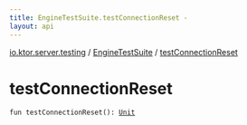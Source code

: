 ```yaml
---
title: EngineTestSuite.testConnectionReset - 
layout: api
---
```


<div class='api-docs-breadcrumbs'><a href="../index.html">io.ktor.server.testing</a> / <a href="index.html">EngineTestSuite</a> / <a href="./test-connection-reset.html">testConnectionReset</a></div>

# testConnectionReset

<div class="signature"><code><span class="keyword">fun </span><span class="identifier">testConnectionReset</span><span class="symbol">(</span><span class="symbol">)</span><span class="symbol">: </span><a href="https://kotlinlang.org/api/latest/jvm/stdlib/kotlin/-unit/index.html"><span class="identifier">Unit</span></a></code></div>
